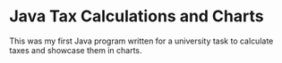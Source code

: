 # Java Tax Calculations and Charts
 This was my first Java program written for a university task to calculate taxes and showcase them in charts.
